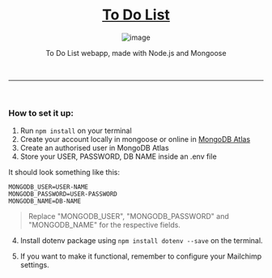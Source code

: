 <div align="center">

<h1><a href="https://to-do-list-nsdh.onrender.com/">To Do List</a></h1>

![image](https://user-images.githubusercontent.com/93904438/212157590-38742fd8-d980-456a-aa2b-42b41581fd6e.png)

<p>To Do List webapp, made with Node.js and Mongoose</p>

</div>

</br>

---

</br>

### How to set it up:
1. Run `npm install` on your terminal
2. Create your account locally in mongoose or online in [MongoDB Atlas](https://www.mongodb.com/atlas/database)
3. Create an authorised user in MongoDB Atlas
4. Store your USER, PASSWORD, DB NAME inside an .env file

It should look something like this:

```
MONGODB_USER=USER-NAME
MONGODB_PASSWORD=USER-PASSWORD
MONGODB_NAME=DB-NAME
```

> Replace "MONGODB_USER", "MONGODB_PASSWORD" and "MONGODB_NAME" for the respective fields.

4. Install dotenv package using `npm install dotenv --save` on the terminal.

5. If you want to make it functional, remember to configure your Mailchimp settings.

